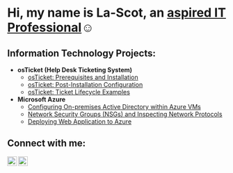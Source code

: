 <h1>Hi, my name is La-Scot, an <a href="https://www.linkedin.com/in/lascot-yancey-aa0447b2/">aspired IT Professional</a>☺</h1>

<h2>Information Technology Projects:</h2>

- <b>osTicket (Help Desk Ticketing System)</b>
  - [osTicket: Prerequisites and Installation](https://github.com/skizfly/osticket-prereqs)
  - [osTicket: Post-Installation Configuration](https://github.com/skizfly/post-install-config)
  - [osTicket: Ticket Lifecycle Examples](https://github.com/skizfly/osTicket-Lifecycle)
- <b>Microsoft Azure</b>
  - [Configuring On-premises Active Directory within Azure VMs](https://github.com/skizfly/configuring-AD)
  - [Network Security Groups (NSGs) and Inspecting Network Protocols](https://github.com/skizfly/azure-network-protocols)
  - [Deploying Web Application to Azure](https://github.com/skizfly/AzureAppService)
<h2>Connect with me:</h2>

[<img align="left" alt="Josh | LinkedIn" width="22px" src="https://cdn.jsdelivr.net/npm/simple-icons@v3/icons/linkedin.svg" />][linkedin]
[<img align="left" alt="Josh | Instagram" width="22px" src="https://cdn.jsdelivr.net/npm/simple-icons@v3/icons/instagram.svg" />][instagram]

[instagram]: https://www.instagram.com/Maserati_Jonez
[linkedin]: https://www.linkedin.com/in/lascot-yancey-aa0447b2/
